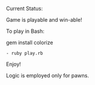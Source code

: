 Current Status:

Game is playable and win-able!


To play in Bash:

gem install colorize

	- ruby play.rb

Enjoy!

Logic is employed only for pawns. 

	
